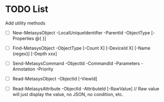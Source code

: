 # TODO List

Add utility methods

* [ ] New-MetasysObject -LocalUniqueIdentifier -ParentId -ObjectType [-Properties @{ }]
* [ ] Find-MetasysObject -ObjectType [-Count X] [-DeviceId X] [-Name {regex}] [-Depth xxx]
* [ ] Send-MetasysCommand -ObjectId -CommandId -Parameters -Annotation -Priority
* [ ] Read-MetasysObject -ObjectId [-ViewId]
* [ ] Read-MetasysAttribute -ObjectId -AttributeId [-RawValue] // Raw value will just display the value, no JSON, no condition, etc.

